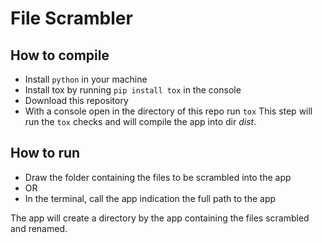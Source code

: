 # File Scrambler

## How to compile
* Install ```python``` in your machine
* Install tox by running ```pip install tox``` in the console
* Download this repository
* With a console open in the directory of this repo run ```tox```
    This step will run the ```tox``` checks and will compile the app into dir *dist*.

## How to run
* Draw the folder containing the files to be scrambled into the app
* OR
* In the terminal, call the app indication the full path to the app

The app will create a directory by the app containing the files scrambled and renamed.
